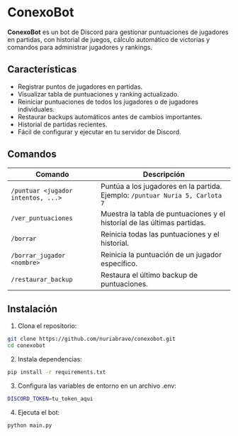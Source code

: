 # ConexoBot

**ConexoBot** es un bot de Discord para gestionar puntuaciones de jugadores en partidas, con historial de juegos, cálculo automático de victorias y comandos para administrar jugadores y rankings.

## Características

- Registrar puntos de jugadores en partidas.  
- Visualizar tabla de puntuaciones y ranking actualizado.  
- Reiniciar puntuaciones de todos los jugadores o de jugadores individuales.  
- Restaurar backups automáticos antes de cambios importantes.  
- Historial de partidas recientes.  
- Fácil de configurar y ejecutar en tu servidor de Discord.  

## Comandos

| Comando | Descripción |
|---------|-------------|
| `/puntuar <jugador intentos, ...>` | Puntúa a los jugadores en la partida. Ejemplo: `/puntuar Nuria 5, Carlota 7` |
| `/ver_puntuaciones` | Muestra la tabla de puntuaciones y el historial de las últimas partidas. |
| `/borrar` | Reinicia todas las puntuaciones y el historial. |
| `/borrar_jugador <nombre>` | Reinicia la puntuación de un jugador específico. |
| `/restaurar_backup` | Restaura el último backup de puntuaciones. |

## Instalación

1. Clona el repositorio:  
```bash
git clone https://github.com/nuriabravo/conexobot.git
cd conexobot
```

2. Instala dependencias:
```bash
pip install -r requirements.txt
```

3. Configura las variables de entorno en un archivo .env:
```bash
DISCORD_TOKEN=tu_token_aqui
```

4. Ejecuta el bot:
```bash
python main.py
```
